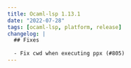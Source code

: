 ```yaml
---
title: Ocaml-lsp 1.13.1
date: "2022-07-28"
tags: [ocaml-lsp, platform, release]
changelog: |
  ## Fixes
  
  - Fix cwd when executing ppx (#805)
---
```


